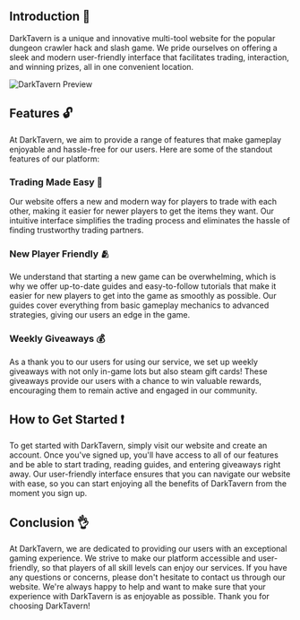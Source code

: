 ## Introduction 🤔

DarkTavern is a unique and innovative multi-tool website for the popular dungeon crawler hack and slash game. We pride ourselves on offering a sleek and modern user-friendly interface that facilitates trading, interaction, and winning prizes, all in one convenient location.

![DarkTavern Preview](https://github.com/Oskar-Sterner/DarkTavern/blob/main/src/assets/preview.gif?raw=true)

## Features 🔓

At DarkTavern, we aim to provide a range of features that make gameplay enjoyable and hassle-free for our users. Here are some of the standout features of our platform:

### Trading Made Easy 💱

Our website offers a new and modern way for players to trade with each other, making it easier for newer players to get the items they want. Our intuitive interface simplifies the trading process and eliminates the hassle of finding trustworthy trading partners. 

### New Player Friendly 🫂

We understand that starting a new game can be overwhelming, which is why we offer up-to-date guides and easy-to-follow tutorials that make it easier for new players to get into the game as smoothly as possible. Our guides cover everything from basic gameplay mechanics to advanced strategies, giving our users an edge in the game.

### Weekly Giveaways 💰

As a thank you to our users for using our service, we set up weekly giveaways with not only in-game lots but also steam gift cards! These giveaways provide our users with a chance to win valuable rewards, encouraging them to remain active and engaged in our community.

## How to Get Started ❗

To get started with DarkTavern, simply visit our website and create an account. Once you've signed up, you'll have access to all of our features and be able to start trading, reading guides, and entering giveaways right away. Our user-friendly interface ensures that you can navigate our website with ease, so you can start enjoying all the benefits of DarkTavern from the moment you sign up.

## Conclusion 👌

At DarkTavern, we are dedicated to providing our users with an exceptional gaming experience. We strive to make our platform accessible and user-friendly, so that players of all skill levels can enjoy our services. If you have any questions or concerns, please don't hesitate to contact us through our website. We're always happy to help and want to make sure that your experience with DarkTavern is as enjoyable as possible. Thank you for choosing DarkTavern!
